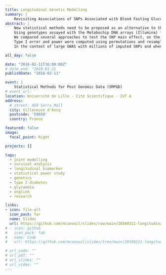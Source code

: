 ```yaml
---
title: Longitudinal Genetic Modelling
summary: |
    Revisiting Associations of SNPs Associated with Blood Fasting Glucose in Normoglycemic Individuals.
abstract: |
    New statistical methods need to be proposed as an alternative to the current cross-sectional design predominantly used in genome-wide association studies (GWAS). When longitudinal (repeated) measures of a trait are available, an efficient modelling of the temporal trajectories is expected to increase statistical power to detect genetic loci associated with that trait.  
    Using genotypes assayed with the Metabochip DNA arrays (Illumina) from 4,500 subjects recruited in the French cohort D.E.S.I.R. (Données Épidémiologiques sur le Syndrome d'Insulino-Résistance), we re-examine published GWAS findings for some confirmed loci associated with fasting plasma glucose (FPG).  
    We compared several approaches to test the SNP main effect, on the one hand, and to test the interaction SNP-by-time effect, on the other hand. For the former, we compared five methods: linear regression models using only baseline measures or using the average of measures across all time-points, Two-Step approach with random intercept, Generalised Estimating Equations (GEE) and Linear Mixed Model (LMM); while for the latter we compared Two-Step approach with random slope, Conditional Two-Step, GEE and LMM with interaction term.  
    Type I error and power were computed using permutations and resampling procedures on the full dataset for the SNP effect, and using numerical simulations for the interaction effect. Across all models tested, the type I error was not inflated. In contrast, power analysis sometimes showed an increased statistical power for the baseline approach compared to methods dealing with repeated measures of FPG. We provide mathematical conditions showing why this counterintuitive situation might happen.  
    In the context of large GWAS with millions of imputed SNPs and when repeated measures are available for exploration, implementing methods which approximate a full longitudinal model seems at present the most efficient and fastest way to identify genetic associations without major loss in power. More importantly, these approximate methods run much faster than the full modelling approaches like GEE or LMM and could help picking the most associated SNPs for further testing in full models.

all_day: false

date: "2016-02-11T16:00:00Z"
# date_end: "2019-01-21
publishDate: "2016-02-11"

event: |
    Statistical Methods for Post Genomic Data (SMPGD)
# event_url:
location: Université de Lille - Cité Scientifique - IUT A
address:
  # street: 450 Serra Mall
  city: Villeneuve d'Ascq
  postcode: '59650'
  country: France

featured: false
image:
  focal_point: Right

projects: []

tags:
  - joint modelling
  - survival analysis
  - longitudinal biomarker
  - statistical power study
  - genetics
  - type 2 diabetes
  - glycaemia
  - english
  - research

links:
- icon: file-alt
  icon_pack: far
  name: Slides
  url: https://github.com/mcanouil/slides/raw/main/20160211-longitudinal-genetic-modelling/20160211-longitudinal-genetic-modelling.pdf
# - icon: github
#   icon_pack: fab
#   name: Code
#   url: https://github.com/mcanouil/slides/tree/main/20160211-longitudinal-genetic-modelling

# url_code: ""
# url_pdf: ""
# url_slides: ""
# url_video: ""
---
```

